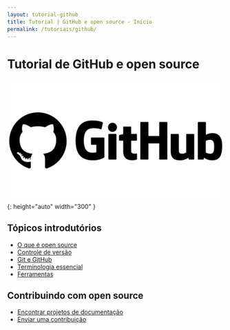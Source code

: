 ```yaml
---
layout: tutorial-github
title: Tutorial | GitHub e open source - Início
permalink: /tutoriais/github/
---
```


# Tutorial de GitHub e open source

![Logo do GitHub](/res/img/github/logo-github.png "Logo do GitHub"){: height="auto" width="300" }

## Tópicos introdutórios

* [O que é open source](/tutoriais/github/open-source/)
* [Controle de versão](/tutoriais/github/controle-versao/)
* [Git e GitHub](/tutoriais/github/git-github/)
* [Terminologia essencial](/tutoriais/github/terminologia/)
* [Ferramentas](/tutoriais/github/ferramentas/)

<!-- ## Operando com o GitHub

* [Primeiros passos](/tutoriais/github/primeiros-passos/)
* [Alterar projeto no GitHub](/tutoriais/github/alterar-github/)
* [Alterar projeto num repositório remoto](/tutoriais/github/alterar-remoto/) -->

## Contribuindo com open source

* [Encontrar projetos de documentação](/tutoriais/github/encontrar-projetos/)
* [Enviar uma contribuição](/tutoriais/github/enviar-contribuicao/)
